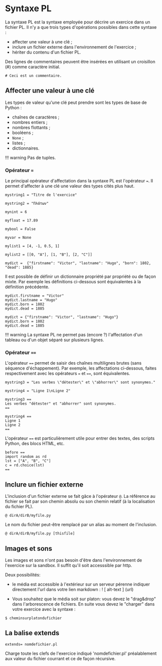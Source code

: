 # Syntaxe PL

La syntaxe PL est la syntaxe employée pour décrire un exercice dans un fichier PL. Il n'y a que trois types d'opérations possibles dans cette syntaxe :

  * affecter une valeur à une clé ;
  * inclure un fichier externe dans l'environnement de l'exercice ;
  * hériter du contenu d'un fichier PL.
  
 Des lignes de commentaires peuvent être insérées en utilisant un croisillon (#) comme caractère initial.
 
```
# Ceci est un commentaire.
```

## Affecter une valeur à une clé

Les types de valeur qu'une clé peut prendre sont les types de base de Python :
  * chaînes de caractères ;
  * nombres entiers ;
  * nombres flottants ;
  * booléens ;
  * `None` ;
  * listes ;
  * dictionnaires.

!!! warning
    Pas de tuples.

### Opérateur `=`

Le principal opérateur d'affectation dans la syntaxe PL est l'opérateur `=`. Il permet d'affecter à une clé une valeur des types cités plus haut.

```
mystring1 = "Titre de l'exercice"

mystring2 = "Πλάτων"

mynint = 6

myfloat = 17.89

mybool = False

myvar = None

mylist1 = [4, -1, 0.5, 1]

mylist2 = [[0, "A"], [1, "B"], [2, "C"]]

mydict =  {"firstname": "Victor", "lastname": "Hugo", "born": 1802, "dead": 1885}
```

Il est possible de définir un dictionnaire propriété par propriété ou de façon mixte. Par exemple les définitions ci-dessous sont équivalentes à la définition précédente.

```
mydict.firstname = "Victor"
mydict.lastname = "Hugo"
mydict.born = 1802
mydict.dead = 1885
```

```
mydict = {"firstname": "Victor", "lastname": "Hugo"}
mydict.born = 1802
mydict.dead = 1885
```

!!! warning
    La syntaxe PL ne permet pas (encore ?) l'affectation d'un tableau ou d'un objet séparé sur plusieurs lignes.
  
### Opérateur `==`

L'opérateur `==` permet de saisir des chaînes multilignes brutes (sans séquence d'échappement). Par exemple, les affectations ci-dessous, faites respectivement avec les opérateurs `=` et `==`, sont équivalentes. 

```
mystring3 = "Les verbes \"détester\" et \"abhorrer\" sont synonymes."

mystring4 = "Ligne 1\nLigne 2"
```

```
mystring3 ==
Les verbes "détester" et "abhorrer" sont synonymes.
==

mystring4 ==
Ligne 1
Ligne 2
==
```

L'opérateur `==` est particulièrement utile pour entrer des textes, des scripts Python, des blocs HTML, etc.

```
before ==
import random as rd
lst = ["A", "B", "C"]
c = rd.choice(lst)
==
```

## Inclure un fichier externe

L'inclusion d'un fichier externe se fait gâce à l'opérateur `@`. La référence au fichier se fait par son chemin absolu ou son chemin relatif (à la localisation du fichier PL).

~~~
@ dirA/dirB/myfile.py
~~~

Le nom du fichier peut-être remplacé par un alias au moment de l'inclusion.

~~~
@ dirA/dirB/myfile.py [thisfile]
~~~


## Images et sons 

Les images et sons n'ont pas besoin d'être dans l'environnement de l'exercice sur la sandbox. 
Il suffit qu'il soit accesssible par http. 

Deux possibilités:
- le média est accessible à l'extérieur sur un serveur pérenne indiquer directement l'url dans votre lien markdown 
: ! [ alt-text ] (url)

- Vous souhaitez que le média soit sur platon: vous devez le "drag&drop" dans l'arborescence de fichiers. 
En suite vous devez le "charger" dans votre exercice avec la syntaxe :

~~~
$ cheminsurplatondufichier
~~~


## La balise extends

~~~
extends= nomdefichier.pl 
~~~

Charge toute les clefs de l'exercice indiqué 'nomdefichier.pl' préalablement aux valeur du fichier courrant et ce de façon récursive.


